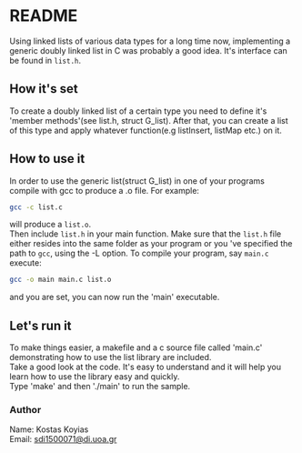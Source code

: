 # README #

Using linked lists of various data types for a long time now, implementing a generic doubly linked list in C was probably a good idea.
It's interface can be found in `list.h`.

## How it's set ##

To create a doubly linked list of a certain type you need to define it's 'member methods'(see list.h, struct G_list).
After that, you can create a list of this type and apply whatever function(e.g listInsert, listMap etc.) on it.

## How to use it ##

In order to use the generic list(struct G_list) in one of your programs compile with gcc to produce a .o file.
For example:

```bash
gcc -c list.c
```

will produce a `list.o`.  
Then include `list.h` in your main function. Make sure that the `list.h` file either resides into the same folder as your program
or you 've specified the path to `gcc`, using the -L option.
To compile your program, say `main.c` execute:

```bash
gcc -o main main.c list.o
```

and you are set, you can now run the 'main' executable.

## Let's run it ##

To make things easier, a makefile and a c source file called 'main.c' demonstrating how to use the list library are included.\
Take a good look at the code. It's easy to understand and it will help you learn how to use the library easy and quickly.\
Type 'make' and then './main' to run the sample.

### Author ###

Name:  Kostas Koyias  
Email: sdi1500071@di.uoa.gr
